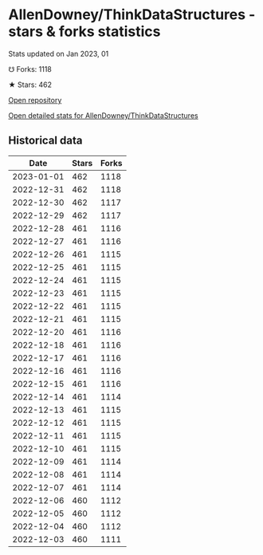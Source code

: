 # AllenDowney/ThinkDataStructures - stars & forks statistics

Stats updated on Jan 2023, 01

☋ Forks: 1118

★ Stars: 462

[Open repository](https://github.com/AllenDowney/ThinkDataStructures)

[Open detailed stats for AllenDowney/ThinkDataStructures](https://reviewgithub.com/rep/AllenDowney/ThinkDataStructures)

## Historical data
| Date | Stars | Forks |
|------|-------|-------|
| 2023-01-01 | 462 | 1118 | 
| 2022-12-31 | 462 | 1118 | 
| 2022-12-30 | 462 | 1117 | 
| 2022-12-29 | 462 | 1117 | 
| 2022-12-28 | 461 | 1116 | 
| 2022-12-27 | 461 | 1116 | 
| 2022-12-26 | 461 | 1115 | 
| 2022-12-25 | 461 | 1115 | 
| 2022-12-24 | 461 | 1115 | 
| 2022-12-23 | 461 | 1115 | 
| 2022-12-22 | 461 | 1115 | 
| 2022-12-21 | 461 | 1115 | 
| 2022-12-20 | 461 | 1116 | 
| 2022-12-18 | 461 | 1116 | 
| 2022-12-17 | 461 | 1116 | 
| 2022-12-16 | 461 | 1116 | 
| 2022-12-15 | 461 | 1116 | 
| 2022-12-14 | 461 | 1114 | 
| 2022-12-13 | 461 | 1115 | 
| 2022-12-12 | 461 | 1115 | 
| 2022-12-11 | 461 | 1115 | 
| 2022-12-10 | 461 | 1115 | 
| 2022-12-09 | 461 | 1114 | 
| 2022-12-08 | 461 | 1114 | 
| 2022-12-07 | 461 | 1114 | 
| 2022-12-06 | 460 | 1112 | 
| 2022-12-05 | 460 | 1112 | 
| 2022-12-04 | 460 | 1112 | 
| 2022-12-03 | 460 | 1111 | 

